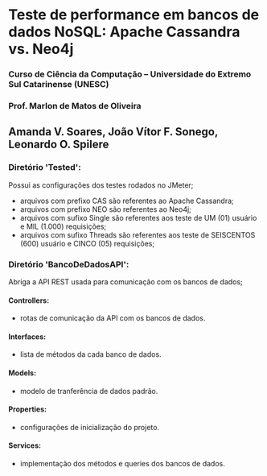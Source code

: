 # Teste de performance em bancos de dados NoSQL: Apache Cassandra vs. Neo4j

### Curso de Ciência da Computação – Universidade do Extremo Sul Catarinense (UNESC)
### Prof. Marlon de Matos de Oliveira
## Amanda V. Soares, João Vítor F. Sonego, Leonardo O. Spilere

### Diretório 'Tested':
Possui as configurações dos testes rodados no JMeter;
- arquivos com prefixo CAS são referentes ao Apache Cassandra;
- arquivos com prefixo NEO são referentes ao Neo4j;
- arquivos com sufixo Single são referentes aos teste de UM (01) usuário e MIL (1.000) requisições;
- arquivos com sufixo Threads são referentes aos teste de SEISCENTOS (600) usuário e CINCO (05) requisições;

### Diretório 'BancoDeDadosAPI':
Abriga a API REST usada para comunicação com os bancos de dados;

#### Controllers:
- rotas de comunicação da API com os bancos de dados.
  
#### Interfaces:
- lista de métodos da cada banco de dados.
  
#### Models:
- modelo de tranferência de dados padrão.
  
#### Properties:
- configurações de inicialização do projeto.
  
#### Services:
- implementação dos métodos e queries dos bancos de dados.
